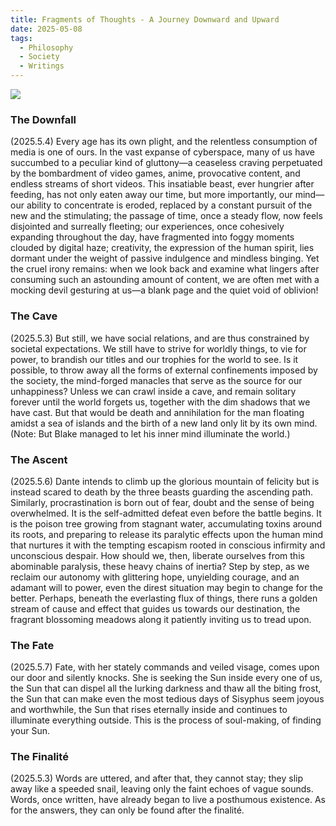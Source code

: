 ```yaml
---
title: Fragments of Thoughts - A Journey Downward and Upward
date: 2025-05-08
tags:
  - Philosophy
  - Society
  - Writings
---
```


![](https://pic1.imgdb.cn/item/681cb3e658cb8da5c8e6665f.png)

### The Downfall

(2025.5.4) Every age has its own plight, and the relentless consumption of media is one of ours. In the vast expanse of cyberspace, many of us have succumbed to a peculiar kind of gluttony—a ceaseless craving perpetuated by the bombardment of video games, anime, provocative content, and endless streams of short videos. This insatiable beast, ever hungrier after feeding, has not only eaten away our time, but more importantly, our mind—our ability to concentrate is eroded, replaced by a constant pursuit of the new and the stimulating; the passage of time, once a steady flow, now feels disjointed and surreally fleeting; our experiences, once cohesively expanding throughout the day, have fragmented into foggy moments clouded by digital haze; creativity, the expression of the human spirit, lies dormant under the weight of passive indulgence and mindless binging. Yet the cruel irony remains: when we look back and examine what lingers after consuming such an astounding amount of content, we are often met with a mocking devil gesturing at us—a blank page and the quiet void of oblivion!

<!--more-->

### The Cave

(2025.5.3) But still, we have social relations, and are thus constrained by societal expectations. We still have to strive for worldly things, to vie for power, to brandish our titles and our trophies for the world to see. Is it possible, to throw away all the forms of external confinements imposed by the society, the mind-forged manacles that serve as the source for our unhappiness? Unless we can crawl inside a cave, and remain solitary forever until the world forgets us, together with the dim shadows that we have cast. But that would be death and annihilation for the man floating amidst a sea of islands and the birth of a new land only lit by its own mind. (Note: But Blake managed to let his inner mind illuminate the world.)


### The Ascent

(2025.5.6) Dante intends to climb up the glorious mountain of felicity but is instead scared to death by the three beasts guarding the ascending path. Similarly, procrastination is born out of fear, doubt and the sense of being overwhelmed. It is the self-admitted defeat even before the battle begins. It is the poison tree growing from stagnant water, accumulating toxins around its roots, and preparing to release its paralytic effects upon the human mind that nurtures it with the tempting escapism rooted in conscious infirmity and unconscious despair. How should we, then, liberate ourselves from this abominable paralysis, these heavy chains of inertia? Step by step, as we reclaim our autonomy with glittering hope, unyielding courage, and an adamant will to power, even the direst situation may begin to change for the better. Perhaps, beneath the everlasting flux of things, there runs a golden stream of cause and effect that guides us towards our destination, the fragrant blossoming meadows along it patiently inviting us to tread upon.

### The Fate

(2025.5.7) Fate, with her stately commands and veiled visage, comes upon our door and silently knocks. She is seeking the Sun inside every one of us, the Sun that can dispel all the lurking darkness and thaw all the biting frost, the Sun that can make even the most tedious days of Sisyphus seem joyous and worthwhile, the Sun that rises eternally inside and continues to illuminate everything outside. This is the process of soul-making, of finding your Sun.

### The Finalité

(2025.5.3) Words are uttered, and after that, they cannot stay; they slip away like a speeded snail, leaving only the faint echoes of vague sounds. Words, once written, have already began to live a posthumous existence. As for the answers, they can only be found after the finalité.